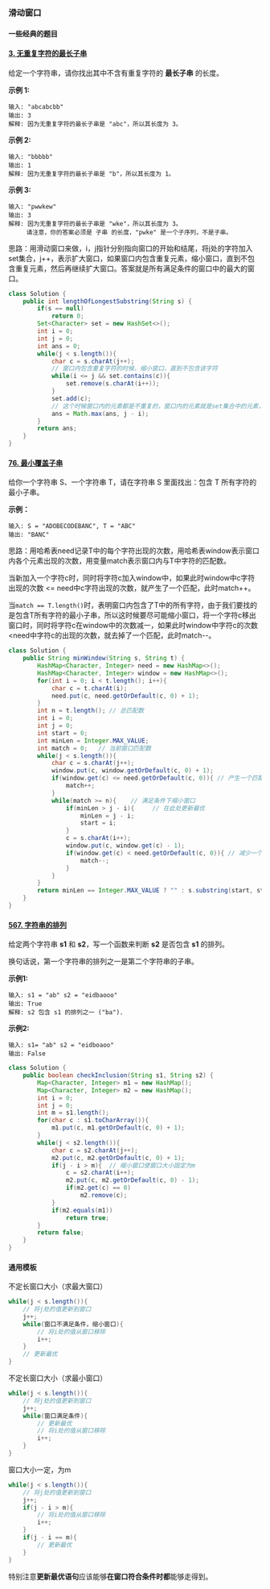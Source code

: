 ### 滑动窗口

#### 一些经典的题目

#### [3. 无重复字符的最长子串](https://leetcode-cn.com/problems/longest-substring-without-repeating-characters/)

给定一个字符串，请你找出其中不含有重复字符的 **最长子串** 的长度。

**示例 1:**

```
输入: "abcabcbb"
输出: 3 
解释: 因为无重复字符的最长子串是 "abc"，所以其长度为 3。
```

**示例 2:**

```
输入: "bbbbb"
输出: 1
解释: 因为无重复字符的最长子串是 "b"，所以其长度为 1。
```

**示例 3:**

```
输入: "pwwkew"
输出: 3
解释: 因为无重复字符的最长子串是 "wke"，所以其长度为 3。
     请注意，你的答案必须是 子串 的长度，"pwke" 是一个子序列，不是子串。
```

思路：用滑动窗口来做，i，j指针分别指向窗口的开始和结尾，将j处的字符加入set集合，j++，表示扩大窗口，如果窗口内包含重复元素，缩小窗口，直到不包含重复元素，然后再继续扩大窗口。答案就是所有满足条件的窗口中的最大的窗口。

```java
class Solution {
    public int lengthOfLongestSubstring(String s) {
        if(s == null)
            return 0;
        Set<Character> set = new HashSet<>();
        int i = 0;
        int j = 0;
        int ans = 0;
        while(j < s.length()){
            char c = s.charAt(j++);
            // 窗口内包含重复字符的时候，缩小窗口，直到不包含该字符
            while(i <= j && set.contains(c)){
                set.remove(s.charAt(i++));
            }
            set.add(c);
            // 这个时候窗口内的元素都是不重复的，窗口内的元素就是set集合中的元素，这个时候更新最优的答案
            ans = Math.max(ans, j - i);
        }
        return ans;
    }
}
```

#### [76. 最小覆盖子串](https://leetcode-cn.com/problems/minimum-window-substring/)

给你一个字符串 S、一个字符串 T，请在字符串 S 里面找出：包含 T 所有字符的最小子串。

**示例：**

```
输入: S = "ADOBECODEBANC", T = "ABC"
输出: "BANC"
```

思路：用哈希表need记录T中的每个字符出现的次数，用哈希表window表示窗口内各个元素出现的次数，用变量match表示窗口内与T中字符的匹配数。

当新加入一个字符c时，同时将字符c加入window中，如果此时window中c字符出现的次数 <= need中c字符出现的次数，就产生了一个匹配，此时match++。

当`match == T.length()`时，表明窗口内包含了T中的所有字符，由于我们要找的是包含T所有字符的最小子串，所以这时候要尽可能缩小窗口，将一个字符c移出窗口时，同时将字符c在window中的次数减一，如果此时window中字符c的次数<need中字符c的出现的次数，就去掉了一个匹配，此时match--。

```java
class Solution {
    public String minWindow(String s, String t) {
        HashMap<Character, Integer> need = new HashMap<>();
        HashMap<Character, Integer> window = new HashMap<>();
        for(int i = 0; i < t.length(); i++){
            char c = t.charAt(i);
            need.put(c, need.getOrDefault(c, 0) + 1);
        }
        int n = t.length(); // 总匹配数
        int i = 0;
        int j = 0;
        int start = 0;
        int minLen = Integer.MAX_VALUE;
        int match = 0;   // 当前窗口匹配数
        while(j < s.length()){
            char c = s.charAt(j++);
            window.put(c, window.getOrDefault(c, 0) + 1);
            if(window.get(c) <= need.getOrDefault(c, 0)){ // 产生一个匹配
                match++;
            }
            while(match >= n){	  // 满足条件下缩小窗口
                if(minLen > j - i){     // 在此处更新最优
                    minLen = j - i;
                    start = i;
                }
                c = s.charAt(i++);
                window.put(c, window.get(c) - 1);
                if(window.get(c) < need.getOrDefault(c, 0)){ // 减少一个匹配
                    match--;
                }
            }
        }
        return minLen == Integer.MAX_VALUE ? "" : s.substring(start, start + minLen);
    }
}
```

#### [567. 字符串的排列](https://leetcode-cn.com/problems/permutation-in-string/)

给定两个字符串 **s1** 和 **s2**，写一个函数来判断 **s2** 是否包含 **s1** 的排列。

换句话说，第一个字符串的排列之一是第二个字符串的子串。

**示例1:**

```
输入: s1 = "ab" s2 = "eidbaooo"
输出: True
解释: s2 包含 s1 的排列之一 ("ba").
```

**示例2:**

```
输入: s1= "ab" s2 = "eidboaoo"
输出: False
```

```java
class Solution {
    public boolean checkInclusion(String s1, String s2) {
        Map<Character, Integer> m1 = new HashMap();
        Map<Character, Integer> m2 = new HashMap();
        int i = 0;
        int j = 0;
        int m = s1.length();
        for(char c : s1.toCharArray()){
            m1.put(c, m1.getOrDefault(c, 0) + 1);
        }
        while(j < s2.length()){
            char c = s2.charAt(j++);
            m2.put(c, m2.getOrDefault(c, 0) + 1);
            if(j - i > m){	// 缩小窗口使窗口大小固定为m
                c = s2.charAt(i++);
                m2.put(c, m2.getOrDefault(c, 0) - 1);
                if(m2.get(c) == 0)
                    m2.remove(c);
            }
            if(m2.equals(m1))
                return true;
        }
        return false;
    }
}
```

#### 通用模板

不定长窗口大小（求最大窗口）

```java
while(j < s.length()){
    // 将j处的值更新到窗口
    j++;
    while(窗口不满足条件，缩小窗口){
        // 将i处的值从窗口移除
        i++;
    }
    // 更新最优
}
```

不定长窗口大小（求最小窗口）

```java
while(j < s.length()){
    // 将j处的值更新到窗口
    j++;
    while(窗口满足条件){
        // 更新最优
        // 将i处的值从窗口移除
        i++;
    }
}
```

窗口大小一定，为m

```java
while(j < s.length()){
    // 将j处的值更新到窗口
    j++;
    if(j - i > m){
        // 将i处的值从窗口移除
        i++;
    }
	if(j - i == m){
        // 更新最优
    }
}
```

特别注意**更新最优语句**应该能够**在窗口符合条件时都**能够走得到。
